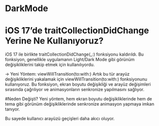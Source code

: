 # DarkMode

# iOS 17’de traitCollectionDidChange Yerine Ne Kullanıyoruz?
iOS 17 ile birlikte traitCollectionDidChange(_:) fonksiyonu kaldırıldı. Bu fonksiyon, genellikle uygulamanın Light/Dark Mode gibi görünüm değişikliklerini takip etmek için kullanılıyordu.

-> Yeni Yöntem: viewWillTransition(to:with:)
Artık bu tür arayüz değişikliklerini yakalamak için viewWillTransition(to:with:) fonksiyonunu kullanıyoruz. Bu fonksiyon, ekran boyutu değişikliği ve arayüz değişimleri sırasında çağrılıyor ve animasyonların senkronize yapılmasını sağlıyor.


#Neden Değişti?
Yeni yöntem, hem ekran boyutu değişikliklerinde hem de tema gibi görünüm değişikliklerinde senkronize animasyon yapmaya imkan tanıyor.

Bu sayede kullanıcı arayüzü geçişleri daha akıcı oluyor.

